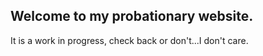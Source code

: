 ## Welcome to my probationary website.
It is a work in progress, check back or don't...I don't care.
